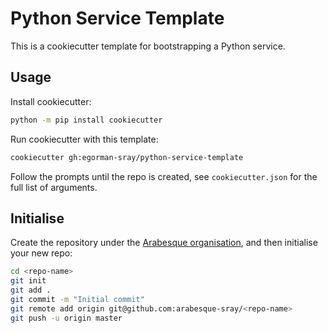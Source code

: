 # Python Service Template

This is a cookiecutter template for bootstrapping a Python service.

## Usage

Install cookiecutter:

```bash
python -m pip install cookiecutter
```

Run cookiecutter with this template:
```bash
cookiecutter gh:egorman-sray/python-service-template
```

Follow the prompts until the repo is created, see `cookiecutter.json` for the full list of arguments.

## Initialise

Create the repository under the [Arabesque organisation](https://github.com/arabesque-sray), and then initialise your new repo:

```bash
cd <repo-name>
git init
git add .
git commit -m "Initial commit"
git remote add origin git@github.com:arabesque-sray/<repo-name>
git push -u origin master
```
